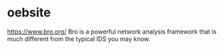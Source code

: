 # oebsite
https://www.bro.org/
Bro is a powerful network analysis framework that is much different from the typical IDS you may know.

